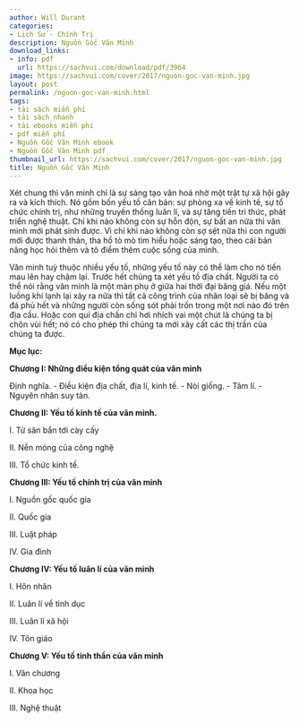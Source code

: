 ```yaml
---
author: Will Durant
categories:
- Lịch Sử - Chính Trị
description: Nguồn Gốc Văn Minh
download_links:
- info: pdf
  url: https://sachvui.com/download/pdf/3964
image: https://sachvui.com/cover/2017/nguon-goc-van-minh.jpg
layout: post
permalink: /nguon-goc-van-minh.html
tags:
- tải sách miễn phí
- tải sách nhanh
- tải ebooks miễn phí
- pdf miễn phí
- Nguồn Gốc Văn Minh ebook
- Nguồn Gốc Văn Minh pdf
thumbnail_url: https://sachvui.com/cover/2017/nguon-goc-van-minh.jpg
title: Nguồn Gốc Văn Minh
---
```


 <div class="item-desc text-justify"> <p>Xét chung thì văn minh chỉ là sự sáng tạo văn hoá nhờ một trật tự xã hội gây ra và kích thích. Nó gồm bốn yếu tố căn bản: sự phòng xa về kinh tế, sự tổ chức chính trị, như những truyền thống luân lí, và sự tăng tiến tri thức, phát triển nghệ thuật. Chỉ khi nào không còn sự hỗn độn, sự bất an nữa thì văn minh mới phát sinh được. Vì chỉ khi nào không còn sợ sệt nữa thì con người mới được thanh thản, tha hồ tò mò tìm hiểu hoặc sáng tạo, theo cái bản năng học hỏi thêm và tô điểm thêm cuộc sống của mình.</p><p>Văn minh tuỳ thuộc nhiều yếu tố, những yếu tố này có thể làm cho nó tiến mau lên hay chậm lại. Trước hết chúng ta xét yếu tố địa chất. Người ta có thể nói rằng văn minh là một màn phụ ở giữa hai thời đại băng giá. Nếu một luồng khí lạnh lại xảy ra nữa thì tất cả công trình của nhân loại sẽ bị băng và đá phủ hết và những người còn sống sót phải trốn trong một nơi nào đó trên địa cầu. Hoặc con quỉ địa chấn chỉ hơi nhích vai một chút là chúng ta bị chôn vùi hết; nó có cho phép thì chúng ta mới xây cất các thị trấn của chúng ta được.</p><p><strong>Mục lục:</strong></p><p><strong>Chương I: Những điều kiện tổng quát của văn minh</strong></p><p>Định nghĩa. - Điều kiện địa chất, địa lí, kinh tế. - Nòi giống. - Tâm lí. - Nguyên nhân suy tàn.</p><p><strong>Chương II: Yếu tố kinh tế của văn minh.</strong></p><p>I. Từ săn bắn tới cày cấy</p><p>II. Nền móng của công nghệ</p><p>III. Tổ chức kinh tế.</p><p><strong>Chương III: Yếu tố chính trị của văn minh</strong></p><p>I. Nguồn gốc quốc gia</p><p>II. Quốc gia</p><p>III. Luật pháp</p><p>IV. Gia đình</p><p><strong>Chương IV: Yếu tố luân lí của văn minh</strong></p><p>I. Hôn nhân</p><p>II. Luân lí về tình dục</p><p>III. Luân lí xã hội</p><p>IV. Tôn giáo</p><p><strong>Chương V: Yếu tố tinh thần của văn minh</strong></p><p>I. Văn chương</p><p>II. Khoa học</p><p>III. Nghệ thuật</p> </div>
